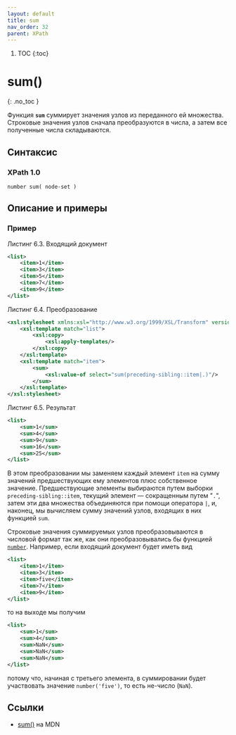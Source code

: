 ```yaml
---
layout: default
title: sum
nav_order: 32
parent: XPath
---
```


<!-- prettier-ignore-start -->
1. TOC
{:toc}

# sum()
{: .no_toc }
<!-- prettier-ignore-end -->

Функция **`sum`** суммирует значения узлов из переданного ей множества. Строковые значения узлов сначала преобразуются в числа, а затем все полученные числа складываются.

## Синтаксис

### XPath 1.0

```
number sum( node-set )
```

## Описание и примеры

### Пример

Листинг 6.3. Входящий документ

```xml
<list>
    <item>1</item>
    <item>3</item>
    <item>5</item>
    <item>7</item>
    <item>9</item>
</list>
```

Листинг 6.4. Преобразование

```xml
<xsl:stylesheet xmlns:xsl="http://www.w3.org/1999/XSL/Transform" version="1.0">
    <xsl:template match="list">
        <xsl:copy>
            <xsl:apply-templates/>
        </xsl:copy>
    </xsl:template>
    <xsl:template match="item">
        <sum>
            <xsl:value-of select="sum(preceding-sibling::item|.)"/>
        </sum>
    </xsl:template>
</xsl:stylesheet>
```

Листинг 6.5. Результат

```xml
<list>
    <sum>1</sum>
    <sum>4</sum>
    <sum>9</sum>
    <sum>16</sum>
    <sum>25</sum>
</list>
```

В этом преобразовании мы заменяем каждый элемент `item` на сумму значений предшествующих ему элементов плюс собственное значение. Предшествующие элементы выбираются путем выборки `preceding-sibling::item`, текущий элемент — сокращенным путем "`.`", затем эти два множества объединяются при помощи оператора `|`, и, наконец, мы вычисляем сумму значений узлов, входящих в них функцией `sum`.

Строковые значения суммируемых узлов преобразовываются в числовой формат так же, как они преобразовывались бы функцией [`number`](/xpath/number/). Например, если входящий документ будет иметь вид

```xml
<list>
    <item>1</item>
    <item>3</item>
    <item>five</item>
    <item>7</item>
    <item>9</item>
</list>
```

то на выходе мы получим

```xml
<list>
    <sum>1</sum>
    <sum>4</sum>
    <sum>NaN</sum>
    <sum>NaN</sum>
    <sum>NaN</sum>
</list>
```

потому что, начиная с третьего элемента, в суммировании будет участвовать значение `number('five')`, то есть не-число (`NaN`).

## Ссылки

- [sum()](https://developer.mozilla.org/en-US/docs/Web/XPath/Functions/sum) на MDN
